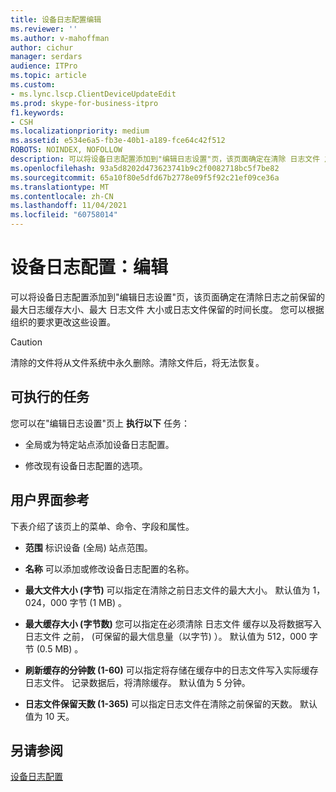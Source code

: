 ```yaml
---
title: 设备日志配置编辑
ms.reviewer: ''
ms.author: v-mahoffman
author: cichur
manager: serdars
audience: ITPro
ms.topic: article
ms.custom:
- ms.lync.lscp.ClientDeviceUpdateEdit
ms.prod: skype-for-business-itpro
f1.keywords:
- CSH
ms.localizationpriority: medium
ms.assetid: e534e6a5-fb3e-40b1-a189-fce64c42f512
ROBOTS: NOINDEX, NOFOLLOW
description: 可以将设备日志配置添加到"编辑日志设置"页，该页面确定在清除 日志文件 之前保留的最大日志缓存大小、最大 日志文件 大小或保留的时间长度。 您可以根据组织的要求更改这些设置。
ms.openlocfilehash: 93a5d8202d473623741b9c2f0082718bc5f7be82
ms.sourcegitcommit: 65a10f80e5dfd67b2778e09f5f92c21ef09ce36a
ms.translationtype: MT
ms.contentlocale: zh-CN
ms.lasthandoff: 11/04/2021
ms.locfileid: "60758014"
---
```

# <a name="device-log-configuration-edit"></a>设备日志配置：编辑
 
可以将设备日志配置添加到"编辑日志设置"页，该页面确定在清除日志之前保留的最大日志缓存大小、最大 日志文件 大小或日志文件保留的时间长度。 您可以根据组织的要求更改这些设置。
  
> [!CAUTION]
> 清除的文件将从文件系统中永久删除。清除文件后，将无法恢复。 
  
## <a name="tasks-you-can-perform"></a>可执行的任务

您可以在"编辑日志设置"页上 **执行以下** 任务：
  
- 全局或为特定站点添加设备日志配置。
    
- 修改现有设备日志配置的选项。
    
## <a name="ui-reference"></a>用户界面参考

下表介绍了该页上的菜单、命令、字段和属性。
  
- **范围** 标识设备 (全局) 站点范围。
    
- **名称** 可以添加或修改设备日志配置的名称。
    
- **最大文件大小 (字节)** 可以指定在清除之前日志文件的最大大小。 默认值为 1，024，000 字节 (1 MB) 。
    
- **最大缓存大小 (字节数)** 您可以指定在必须清除 日志文件 缓存以及将数据写入 日志文件 之前， (可保留的最大信息量（以字节) ）。 默认值为 512，000 字节 (0.5 MB) 。
    
- **刷新缓存的分钟数 (1-60)** 可以指定将存储在缓存中的日志文件写入实际缓存日志文件。 记录数据后，将清除缓存。 默认值为 5 分钟。
    
- **日志文件保留天数 (1-365)** 可以指定日志文件在清除之前保留的天数。 默认值为 10 天。
    
## <a name="see-also"></a>另请参阅

[设备日志配置](ms.lync.lscp.ClientDeviceCfgMain.md)
